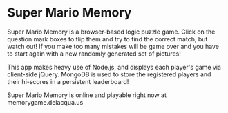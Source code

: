 Super Mario Memory
============================

Super Mario Memory is a browser-based logic puzzle game. Click on the question mark boxes to flip them and try to find the correct match, but watch out! If you make too many mistakes will be game over and you have to start again with a new randomly generated set of pictures!

This app makes heavy use of Node.js, and displays each player's game via client-side jQuery. MongoDB is used to store the registered players and their  hi-scores in a persistent leaderboard!

Super Mario Memory is online and playable right now at memorygame.delacqua.us
